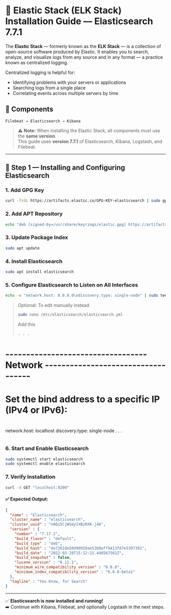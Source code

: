# 🚀 Elastic Stack (ELK Stack) Installation Guide — Elasticsearch 7.7.1

The **Elastic Stack** — formerly known as the **ELK Stack** — is a collection of open-source software produced by Elastic. It enables you to search, analyze, and visualize logs from any source and in any format — a practice known as centralized logging.

Centralized logging is helpful for:
- Identifying problems with your servers or applications
- Searching logs from a single place
- Correlating events across multiple servers by time

## 🔧 Components

```
Filebeat → Elasticsearch → Kibana
```

> ⚠️ **Note:** When installing the Elastic Stack, all components must use the **same version**.  
> This guide uses **version 7.7.1** of Elasticsearch, Kibana, Logstash, and Filebeat.

---

## 🥇 Step 1 — Installing and Configuring Elasticsearch

### 1. Add GPG Key

```bash
curl -fsSL https://artifacts.elastic.co/GPG-KEY-elasticsearch | sudo gpg --dearmor -o /usr/share/keyrings/elastic.gpg
```

### 2. Add APT Repository

```bash
echo "deb [signed-by=/usr/share/keyrings/elastic.gpg] https://artifacts.elastic.co/packages/7.x/apt stable main" | sudo tee -a /etc/apt/sources.list.d/elastic-7.x.list
```

### 3. Update Package Index

```bash
sudo apt update
```

### 4. Install Elasticsearch

```bash
sudo apt install elasticsearch
```

### 5. Configure Elasticsearch to Listen on All Interfaces

```bash
echo -e "network.host: 0.0.0.0\ndiscovery.type: single-node" | sudo tee -a /etc/elasticsearch/elasticsearch.yml
```

> Optional: To edit manually instead  
> ```bash
> sudo nano /etc/elasticsearch/elasticsearch.yml
> ```
> Add this 
> ```bash
> . . .
# ---------------------------------- Network -----------------------------------
#
# Set the bind address to a specific IP (IPv4 or IPv6):
#
network.host: localhost
discovery.type: single-node
. . .
> ```

### 6. Start and Enable Elasticsearch

```bash
sudo systemctl start elasticsearch
sudo systemctl enable elasticsearch
```

### 7. Verify Installation

```bash
curl -X GET "localhost:9200"
```

#### ✅ Expected Output:

```json
{
  "name" : "Elasticsearch",
  "cluster_name" : "elasticsearch",
  "cluster_uuid" : "n8Qu5CjWSmyIXBzRXK-j4A",
  "version" : {
    "number" : "7.17.2",
    "build_flavor" : "default",
    "build_type" : "deb",
    "build_hash" : "de7261de50d90919ae53b0eff9413fd7e5307301",
    "build_date" : "2022-03-28T15:12:21.446567561Z",
    "build_snapshot" : false,
    "lucene_version" : "8.11.1",
    "minimum_wire_compatibility_version" : "6.8.0",
    "minimum_index_compatibility_version" : "6.0.0-beta1"
  },
  "tagline" : "You Know, for Search"
}
```

---

✅ **Elasticsearch is now installed and running!**  
➡️ Continue with Kibana, Filebeat, and optionally Logstash in the next steps.
